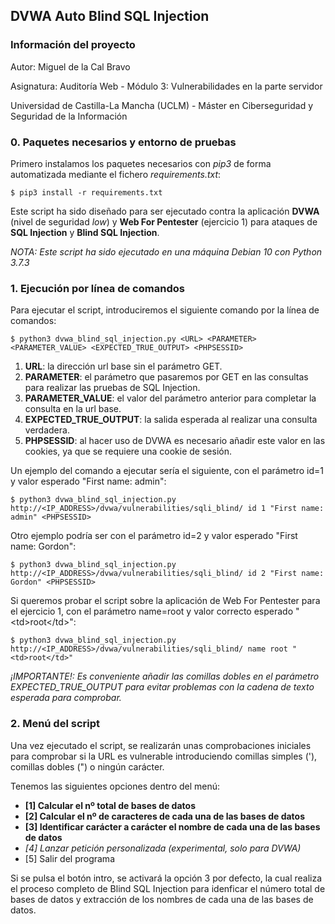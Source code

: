 ## DVWA Auto Blind SQL Injection

### Información del proyecto
Autor: Miguel de la Cal Bravo

Asignatura: Auditoría Web - Módulo 3: Vulnerabilidades en la parte servidor

Universidad de Castilla-La Mancha (UCLM) - Máster en Ciberseguridad y Seguridad de la Información

### 0. Paquetes necesarios y entorno de pruebas
Primero instalamos los paquetes necesarios con *pip3* de forma automatizada mediante el fichero *requirements.txt*:
```
$ pip3 install -r requirements.txt
```

Este script ha sido diseñado para ser ejecutado contra la aplicación **DVWA** (nivel de seguridad *low*) y **Web For Pentester** (ejercicio 1) para ataques de **SQL Injection** y **Blind SQL Injection**.

*NOTA: Este script ha sido ejecutado en una máquina Debian 10 con Python 3.7.3*

### 1. Ejecución por línea de comandos
Para ejecutar el script, introduciremos el siguiente comando por la línea de comandos:
```
$ python3 dvwa_blind_sql_injection.py <URL> <PARAMETER> <PARAMETER_VALUE> <EXPECTED_TRUE_OUTPUT> <PHPSESSID>
```
1. **URL**: la dirección url base sin el parámetro GET.
2. **PARAMETER**: el parámetro que pasaremos por GET en las consultas para realizar las pruebas de SQL Injection.
3. **PARAMETER_VALUE**: el valor del parámetro anterior para completar la consulta en la url base.
4. **EXPECTED_TRUE_OUTPUT**: la salida esperada al realizar una consulta verdadera.
5. **PHPSESSID**: al hacer uso de DVWA es necesario añadir este valor en las cookies, ya que se requiere una cookie de sesión.


Un ejemplo del comando a ejecutar sería el siguiente, con el parámetro id=1 y valor esperado "First name: admin":
```
$ python3 dvwa_blind_sql_injection.py http://<IP_ADDRESS>/dvwa/vulnerabilities/sqli_blind/ id 1 "First name: admin" <PHPSESSID>
```

Otro ejemplo podría ser con el parámetro id=2 y valor esperado "First name: Gordon":
```
$ python3 dvwa_blind_sql_injection.py http://<IP_ADDRESS>/dvwa/vulnerabilities/sqli_blind/ id 2 "First name: Gordon" <PHPSESSID>
```

Si queremos probar el script sobre la aplicación de Web For Pentester para el ejercicio 1, con el parámetro name=root y valor correcto esperado "\<td>root\</td>":
```
$ python3 dvwa_blind_sql_injection.py http://<IP_ADDRESS>/dvwa/vulnerabilities/sqli_blind/ name root "<td>root</td>"
```

*¡IMPORTANTE!: Es conveniente añadir las comillas dobles en el parámetro EXPECTED_TRUE_OUTPUT para evitar problemas con la cadena de texto esperada para comprobar.* 

### 2. Menú del script
Una vez ejecutado el script, se realizarán unas comprobaciones iniciales para comprobar si la URL es vulnerable introduciendo comillas simples ('), comillas dobles (") o ningún carácter.

Tenemos las siguientes opciones dentro del menú:
- **[1] Calcular el nº total de bases de datos**
- **[2] Calcular el nº de caracteres de cada una de las bases de datos**
- **[3] Identificar carácter a carácter el nombre de cada una de las bases de datos**
- *[4] Lanzar petición personalizada (experimental, solo para DVWA)*
- [5] Salir del programa

Si se pulsa el botón intro, se activará la opción 3 por defecto, la cual realiza el proceso completo de Blind SQL Injection para idenficar el número total de bases de datos y extracción de los nombres de cada una de las bases de datos.